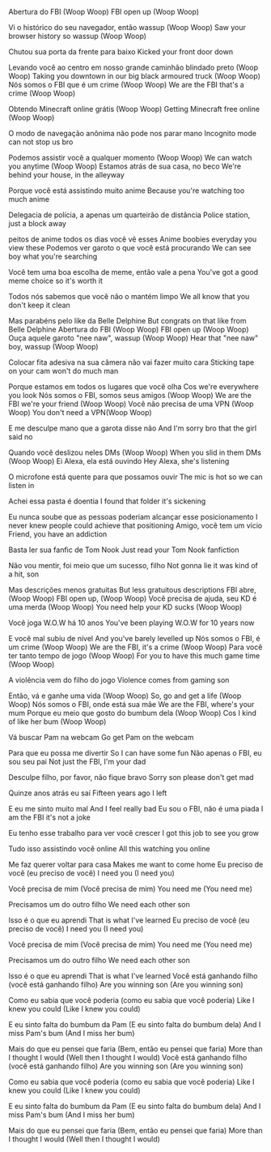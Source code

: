 Abertura do FBI (Woop Woop)
FBI open up (Woop Woop)

Vi o histórico do seu navegador, então wassup (Woop Woop)
Saw your browser history so wassup (Woop Woop)

Chutou sua porta da frente para baixo
Kicked your front door down

Levando você ao centro em nosso grande caminhão blindado preto (Woop Woop)
Taking you downtown in our big black armoured truck (Woop Woop)
Nós somos o FBI que é um crime (Woop Woop)
We are the FBI that's a crime (Woop Woop)

Obtendo Minecraft online grátis (Woop Woop)
Getting Minecraft free online (Woop Woop)

O modo de navegação anônima não pode nos parar mano
Incognito mode can not stop us bro

Podemos assistir você a qualquer momento (Woop Woop)
We can watch you anytime (Woop Woop)
Estamos atrás de sua casa, no beco
We're behind your house, in the alleyway

Porque você está assistindo muito anime
Because you're watching too much anime

Delegacia de polícia, a apenas um quarteirão de distância
Police station, just a block away

peitos de anime todos os dias você vê esses
Anime boobies everyday you view these
Podemos ver garoto o que você está procurando
We can see boy what you're searching

Você tem uma boa escolha de meme, então vale a pena
You've got a good meme choice so it's worth it

Todos nós sabemos que você não o mantém limpo
We all know that you don't keep it clean

Mas parabéns pelo like da Belle Delphine
But congrats on that like from Bеlle Delphine
Abertura do FBI (Woop Woop)
FBI opеn up (Woop Woop)
Ouça aquele garoto "nee naw", wassup (Woop Woop)
Hear that "nee naw" boy, wassup (Woop Woop)

Colocar fita adesiva na sua câmera não vai fazer muito cara
Sticking tape on your cam won't do much man

Porque estamos em todos os lugares que você olha
Cos we're everywhere you look
Nós somos o FBI, somos seus amigos (Woop Woop)
We are the FBI we're your friend (Woop Woop)
Você não precisa de uma VPN (Woop Woop)
You don't need a VPN(Woop Woop)

E me desculpe mano que a garota disse não
And I'm sorry bro that the girl said no

Quando você deslizou neles DMs (Woop Woop)
When you slid in them DMs (Woop Woop)
Ei Alexa, ela está ouvindo
Hey Alexa, she's listening

O microfone está quente para que possamos ouvir
The mic is hot so we can listen in

Achei essa pasta é doentia
I found that folder it's sickening

Eu nunca soube que as pessoas poderiam alcançar esse posicionamento
I never knew people could achieve that positioning
Amigo, você tem um vício
Friend, you have an addiction

Basta ler sua fanfic de Tom Nook
Just read your Tom Nook fanfiction

Não vou mentir, foi meio que um sucesso, filho
Not gonna lie it was kind of a hit, son

Mas descrições menos gratuitas
But less gratuitous descriptions
FBI abre, (Woop Woop)
FBI open up, (Woop Woop)
Você precisa de ajuda, seu KD é uma merda (Woop Woop)
You need help your KD sucks (Woop Woop)

Você joga W.O.W há 10 anos
You've been playing W.O.W for 10 years now

E você mal subiu de nível
And you've barely levelled up
Nós somos o FBI, é um crime (Woop Woop)
We are the FBI, it's a crime (Woop Woop)
Para você ter tanto tempo de jogo (Woop Woop)
For you to have this much game time (Woop Woop)

A violência vem do filho do jogo
Violence comes from gaming son

Então, vá e ganhe uma vida (Woop Woop)
So, go and get a life (Woop Woop)
Nós somos o FBI, onde está sua mãe
We are the FBI, where's your mum
Porque eu meio que gosto do bumbum dela (Woop Woop)
Cos I kind of like her bum (Woop Woop)

Vá buscar Pam na webcam
Go get Pam on the webcam

Para que eu possa me divertir
So I can have some fun
Não apenas o FBI, eu sou seu pai
Not just the FBI, I'm your dad

Desculpe filho, por favor, não fique bravo
Sorry son please don't get mad

Quinze anos atrás eu saí
Fifteen years ago I left

E eu me sinto muito mal
And I feel really bad
Eu sou o FBI, não é uma piada
I am the FBI it's not a joke

Eu tenho esse trabalho para ver você crescer
I got this job to see you grow

Tudo isso assistindo você online
All this watching you online

Me faz querer voltar para casa
Makes me want to come home
Eu preciso de você (eu preciso de você)
I need you (I need you)

Você precisa de mim (Você precisa de mim)
You need me (You need me)

Precisamos um do outro filho
We need each other son

Isso é o que eu aprendi
That is what I've learned
Eu preciso de você (eu preciso de você)
I need you (I need you)

Você precisa de mim (Você precisa de mim)
You need me (You need me)

Precisamos um do outro filho
We need each other son

Isso é o que eu aprendi
That is what I've learned
Você está ganhando filho (você está ganhando filho)
Are you winning son (Are you winning son)

Como eu sabia que você poderia (como eu sabia que você poderia)
Like I knew you could (Like I knew you could)

E eu sinto falta do bumbum da Pam (E eu sinto falta do bumbum dela)
And I miss Pam's bum (And I miss her bum)

Mais do que eu pensei que faria (Bem, então eu pensei que faria)
More than I thought I would (Well then I thought I would)
Você está ganhando filho (você está ganhando filho)
Are you winning son (Are you winning son)

Como eu sabia que você poderia (como eu sabia que você poderia)
Like I knew you could (Like I knew you could)

E eu sinto falta do bumbum da Pam (E eu sinto falta do bumbum dela)
And I miss Pam's bum (And I miss her bum)

Mais do que eu pensei que faria (Bem, então eu pensei que faria)
More than I thought I would (Well then I thought I would)
